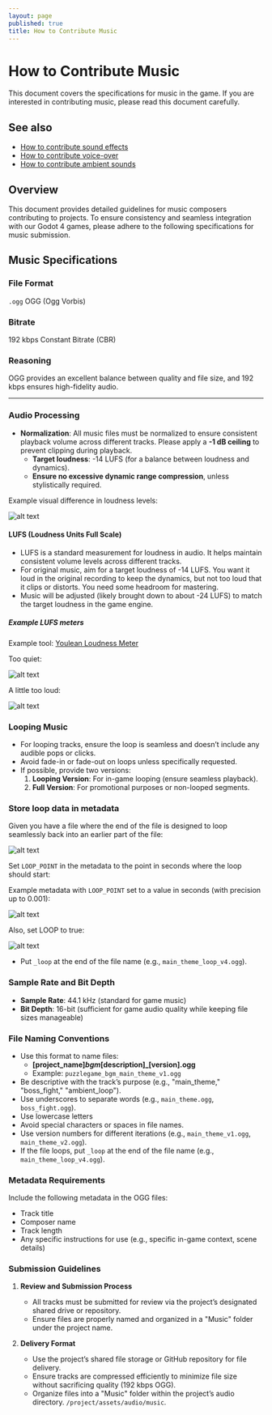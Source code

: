 ```yaml
---
layout: page
published: true
title: How to Contribute Music
---
```


# How to Contribute Music

This document covers the specifications for music in the game. If you are interested in contributing music, please read this document carefully.

## See also

- [How to contribute sound effects](./how_to_contribute_sound_effects.md)
- [How to contribute voice-over](./how_to_contribute_voice_over.md)
- [How to contribute ambient sounds](./how_to_contribute_ambient_sounds.md)

## Overview

This document provides detailed guidelines for music composers contributing to projects. To ensure consistency and seamless integration with our Godot 4 games, please adhere to the following specifications for music submission.

## Music Specifications

### File Format

`.ogg` OGG (Ogg Vorbis)

### Bitrate

192 kbps Constant Bitrate (CBR)

### Reasoning

OGG provides an excellent balance between quality and file size, and 192 kbps ensures high-fidelity audio.

---

### **Audio Processing**

- **Normalization**: All music files must be normalized to ensure consistent playback volume across different tracks. Please apply a **-1 dB ceiling** to prevent clipping during playback.
  - **Target loudness**: -14 LUFS (for a balance between loudness and dynamics).
  - **Ensure no excessive dynamic range compression**, unless stylistically required.

Example visual difference in loudness levels:

![alt text](image.png)

#### LUFS (Loudness Units Full Scale)

- LUFS is a standard measurement for loudness in audio. It helps maintain consistent volume levels across different tracks.
- For original music, aim for a target loudness of -14 LUFS. You want it loud in the original recording to keep the dynamics, but not too loud that it clips or distorts. You need some headroom for mastering.
- Music will be adjusted (likely brought down to about -24 LUFS) to match the target loudness in the game engine.

##### Example LUFS meters

Example tool: [Youlean Loudness Meter](https://youlean.co/youlean-loudness-meter/)

Too quiet:

![alt text](image-5.png)

A little too loud:

![alt text](2024-10-22_14-32-48.gif)

### **Looping Music**

- For looping tracks, ensure the loop is seamless and doesn’t include any audible pops or clicks.
- Avoid fade-in or fade-out on loops unless specifically requested.
- If possible, provide two versions:
  1. **Looping Version**: For in-game looping (ensure seamless playback).
  2. **Full Version**: For promotional purposes or non-looped segments.

### **Store loop data in metadata**

Given you have a file where the end of the file is designed to loop seamlessly back into an earlier part of the file:

![alt text](image-3.png)

Set `LOOP_POINT` in the metadata to the point in seconds where the loop should start:

Example metadata with `LOOP_POINT` set to a value in seconds (with precision up to 0.001):

![alt text](image-2.png)

Also, set LOOP to true:

![alt text](image-4.png)

- Put `_loop` at the end of the file name (e.g., `main_theme_loop_v4.ogg`).

### **Sample Rate and Bit Depth**

- **Sample Rate**: 44.1 kHz (standard for game music)
- **Bit Depth**: 16-bit (sufficient for game audio quality while keeping file sizes manageable)

### **File Naming Conventions**

- Use this format to name files:
  - **[project_name]_bgm_[description]_[version].ogg**
  - Example: `puzzlegame_bgm_main_theme_v1.ogg`
- Be descriptive with the track’s purpose (e.g., "main_theme," "boss_fight," "ambient_loop").
- Use underscores to separate words (e.g., `main_theme.ogg`, `boss_fight.ogg`).
- Use lowercase letters
- Avoid special characters or spaces in file names.
- Use version numbers for different iterations (e.g., `main_theme_v1.ogg`, `main_theme_v2.ogg`).
- If the file loops, put `_loop` at the end of the file name (e.g., `main_theme_loop_v4.ogg`).

### **Metadata Requirements**

Include the following metadata in the OGG files:

- Track title
- Composer name
- Track length
- Any specific instructions for use (e.g., specific in-game context, scene details)

### **Submission Guidelines**

1. **Review and Submission Process**
   - All tracks must be submitted for review via the project’s designated shared drive or repository.
   - Ensure files are properly named and organized in a "Music" folder under the project name.

2. **Delivery Format**
   - Use the project’s shared file storage or GitHub repository for file delivery.
   - Ensure tracks are compressed efficiently to minimize file size without sacrificing quality (192 kbps OGG).
   - Organize files into a "Music" folder within the project’s audio directory. `/project/assets/audio/music`.
